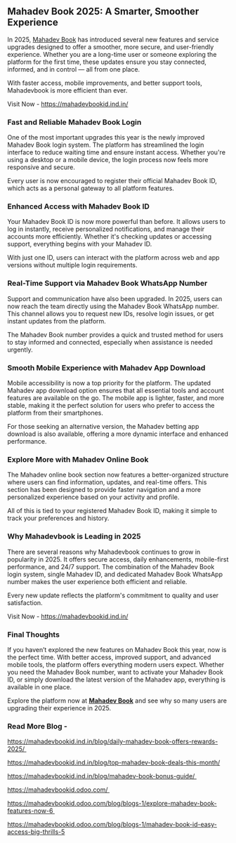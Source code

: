 ## Mahadev Book 2025: A Smarter, Smoother Experience
In 2025, [Mahadev Book](https://mahadevbookid.ind.in/) has introduced several new features and service upgrades designed to offer a smoother, more secure, and user-friendly experience. Whether you are a long-time user or someone exploring the platform for the first time, these updates ensure you stay connected, informed, and in control — all from one place.

With faster access, mobile improvements, and better support tools, Mahadevbook is more efficient than ever.

Visit Now - https://mahadevbookid.ind.in/

### Fast and Reliable Mahadev Book Login
One of the most important upgrades this year is the newly improved Mahadev Book login system. The platform has streamlined the login interface to reduce waiting time and ensure instant access. Whether you're using a desktop or a mobile device, the login process now feels more responsive and secure.

Every user is now encouraged to register their official Mahadev Book ID, which acts as a personal gateway to all platform features.

### Enhanced Access with Mahadev Book ID
Your Mahadev Book ID is now more powerful than before. It allows users to log in instantly, receive personalized notifications, and manage their accounts more efficiently. Whether it's checking updates or accessing support, everything begins with your Mahadev ID.

With just one ID, users can interact with the platform across web and app versions without multiple login requirements.

### Real-Time Support via Mahadev Book WhatsApp Number
Support and communication have also been upgraded. In 2025, users can now reach the team directly using the Mahadev Book WhatsApp number. This channel allows you to request new IDs, resolve login issues, or get instant updates from the platform.

The Mahadev Book number provides a quick and trusted method for users to stay informed and connected, especially when assistance is needed urgently.

### Smooth Mobile Experience with Mahadev App Download
Mobile accessibility is now a top priority for the platform. The updated Mahadev app download option ensures that all essential tools and account features are available on the go. The mobile app is lighter, faster, and more stable, making it the perfect solution for users who prefer to access the platform from their smartphones.

For those seeking an alternative version, the Mahadev betting app download is also available, offering a more dynamic interface and enhanced performance.

### Explore More with Mahadev Online Book
The Mahadev online book section now features a better-organized structure where users can find information, updates, and real-time offers. This section has been designed to provide faster navigation and a more personalized experience based on your activity and profile.

All of this is tied to your registered Mahadev Book ID, making it simple to track your preferences and history.

### Why Mahadevbook is Leading in 2025
There are several reasons why Mahadevbook continues to grow in popularity in 2025. It offers secure access, daily enhancements, mobile-first performance, and 24/7 support. The combination of the Mahadev Book login system, single Mahadev ID, and dedicated Mahadev Book WhatsApp number makes the user experience both efficient and reliable.

Every new update reflects the platform's commitment to quality and user satisfaction.

Visit Now - https://mahadevbookid.ind.in/

### Final Thoughts
If you haven’t explored the new features on Mahadev Book this year, now is the perfect time. With better access, improved support, and advanced mobile tools, the platform offers everything modern users expect. Whether you need the Mahadev Book number, want to activate your Mahadev Book ID, or simply download the latest version of the Mahadev app, everything is available in one place.

Explore the platform now at **[Mahadev Book](https://mahadevbookid.ind.in/)** and see why so many users are upgrading their experience in 2025.

### Read More Blog - 

https://mahadevbookid.ind.in/blog/daily-mahadev-book-offers-rewards-2025/ 

https://mahadevbookid.ind.in/blog/top-mahadev-book-deals-this-month/

https://mahadevbookid.ind.in/blog/mahadev-book-bonus-guide/ 

https://mahadevbookid.odoo.com/ 

https://mahadevbookid.odoo.com/blog/blogs-1/explore-mahadev-book-features-now-6 

https://mahadevbookid.odoo.com/blog/blogs-1/mahadev-book-id-easy-access-big-thrills-5

